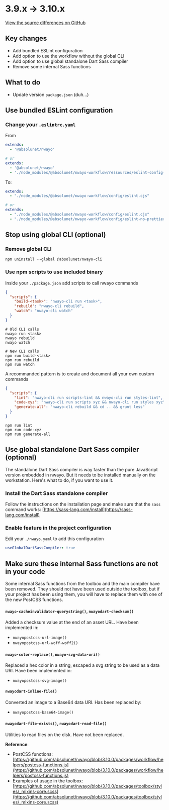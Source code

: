 # 3.9.x → 3.10.x
[View the source differences on GitHub](https://github.com/absolunet/nwayo/compare/3.9.0...3.10.0)

## Key changes
- Add bundled ESLint configuration
- Add option to use the workflow without the global CLI
- Add option to use global standalone Dart Sass compiler
- Remove some internal Sass functions



## What to do
- Update version `package.json` (duh...)



## Use bundled ESLint configuration

### Change your `.eslintrc.yaml`

From
```yaml
extends:
  - '@absolunet/nwayo'

# or
extends:
  - '@absolunet/nwayo'
  - './node_modules/@absolunet/nwayo-workflow/ressources/eslint-config-pre-prettier.cjs'
```

To:
```yaml
extends:
  - "./node_modules/@absolunet/nwayo-workflow/config/eslint.cjs"

# or
extends:
  - "./node_modules/@absolunet/nwayo-workflow/config/eslint.cjs"
  - "./node_modules/@absolunet/nwayo-workflow/config/eslint-no-prettier.cjs"
```


## Stop using global CLI (optional)

### Remove global CLI
```shell
npm uninstall --global @absolunet/nwayo-cli
```

### Use npm scripts to use included binary
Inside your `./package.json` add scripts to call nwayo commands

```json
{
  "scripts": {
    "build-<task>": "nwayo-cli run <task>",
    "rebuild": "nwayo-cli rebuild",
    "watch": "nwayo-cli watch"
  }
}
```

```shell
# Old CLI calls
nwayo run <task>
nwayo rebuild
nwayo watch

# New CLI calls
npm run build-<task>
npm run rebuild
npm run watch
```

A recommanded pattern is to create and document all your own custom commands
```json
{
  "scripts": {
    "lint": "nwayo-cli run scripts-lint && nwayo-cli run styles-lint",
    "code-xyz": "nwayo-cli run scripts xyz && nwayo-cli run styles xyz",
    "generate-all": "nwayo-cli rebuild && cd .. && grunt less"
  }
}
```

```shell
npm run lint
npm run code-xyz
npm run generate-all
```


## Use global standalone Dart Sass compiler (optional)

The standalone Dart Sass compiler is way faster than the pure JavaScript version embedded in nwayo. But it needs to be installed manually on the workstation. Here's what to do, if you want to use it.

### Install the Dart Sass standalone compiler

Follow the instructions on the installation page and make sure that the `sass` command works:
[https://sass-lang.com/install](https://sass-lang.com/install)


### Enable feature in the project configuration

Edit your `./nwayo.yaml` to add this configuration

```yaml
useGlobalDartSassCompiler: true
```



## Make sure these internal Sass functions are not in your code
Some internal Sass functions from the toolbox and the main compiler have been removed.
They should not have been used outside the toolbox, but if your project has been using them, you will have to replace them with one of the new PostCSS functions.

#### `nwayo-cacheinvalidator-querystring()`, `nwayodart-checksum()`
Added a checksum value at the end of an asset URL. Have been implemented in:
- `nwayopostcss-url-image()`
- `nwayopostcss-url-woff-woff2()`

#### `nwayo-color-replace()`, `nwayo-svg-data-uri()`
Replaced a hex color in a string, escaped a svg string to be used as a data URI. Have been implemented in:
- `nwayopostcss-svg-image()`

#### `nwayodart-inline-file()`
Converted an image to a Base64 data URI. Has been replaced by:
- `nwayopostcss-base64-image()`

#### `nwayodart-file-exists()`, `nwayodart-read-file()`
Utilities to read files on the disk. Have not been replaced.

**Reference**:
- PostCSS functions: [https://github.com/absolunet/nwayo/blob/3.10.0/packages/workflow/helpers/postcss-functions.js](https://github.com/absolunet/nwayo/blob/3.10.0/packages/workflow/helpers/postcss-functions.js)
- Examples of usage in the toolbox: [https://github.com/absolunet/nwayo/blob/3.10.0/packages/toolbox/styles/_mixins-core.scss](https://github.com/absolunet/nwayo/blob/3.10.0/packages/toolbox/styles/_mixins-core.scss)
